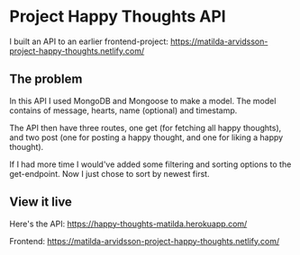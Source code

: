 # Project Happy Thoughts API

I built an API to an earlier frontend-project: https://matilda-arvidsson-project-happy-thoughts.netlify.com/

## The problem

In this API I used MongoDB and Mongoose to make a model. The model contains of message, hearts, name (optional) and timestamp.

The API then have three routes, one get (for fetching all happy thoughts), and two post (one for posting a happy thought, and one for liking a happy thought).

If I had more time I would've added some filtering and sorting options to the get-endpoint. Now I just chose to sort by newest first.

## View it live

Here's the API: https://happy-thoughts-matilda.herokuapp.com/

Frontend: https://matilda-arvidsson-project-happy-thoughts.netlify.com/
